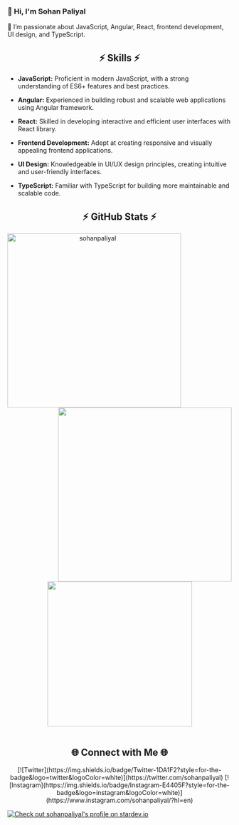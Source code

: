 ### 👋 Hi, I'm Sohan Paliyal

👀 I’m passionate about JavaScript, Angular, React, frontend development, UI design, and TypeScript.

<h2 align="center">⚡ Skills ⚡</h2>

- **JavaScript:** Proficient in modern JavaScript, with a strong understanding of ES6+ features and best practices.

- **Angular:** Experienced in building robust and scalable web applications using Angular framework.

- **React:** Skilled in developing interactive and efficient user interfaces with React library.

- **Frontend Development:** Adept at creating responsive and visually appealing frontend applications.

- **UI Design:** Knowledgeable in UI/UX design principles, creating intuitive and user-friendly interfaces.

- **TypeScript:** Familiar with TypeScript for building more maintainable and scalable code.

<h2 align="center">⚡ GitHub Stats ⚡</h2>

<p align=center>
  <div align=center>
    <a href="https://github.com/sohanpaliyal/github-readme-streak-stats" title="Go to Source">
      <img align="left" width=390 src="https://github-readme-streak-stats.herokuapp.com/?user=sohanpaliyal&theme=react&border=61dafb&hide_border=true" alt="sohanpaliyal" />
    </a>
    <a href="https://github.com/sohanpaliyal/github-readme-stats" title="Go to Source">
      <img align="right" width=390 src="https://github-readme-stats.vercel.app/api?username=sohanpaliyal&show_icons=true&theme=react&border_color=61dafb&hide_border=true" />
    </a>
  </div>
  <br><br><br><br><br><br><br><br><br>
  <div align=center>
    <a href="https://github.com/sohanpaliyal/github-readme-stats">
      <img width=325 align="center" src="https://github-readme-stats.vercel.app/api/top-langs/?username=sohanpaliyal&hide=c%23,powershell,Mathematica,Ruby,Objective-C,Objective-C%2b%2b,Cuda&title_color=61dafb&text_color=ffffff&icon_color=61dafb&bg_color=20232a&langs_count=8&layout=compact&border_color=61dafb&hide_border=true" />
    </a>
  </div>
  <br>
</p>

<h2 align="center">🌐 Connect with Me 🌐</h2>

<div align="center">
  <!-- Add your social links here -->
  [![Twitter](https://img.shields.io/badge/Twitter-1DA1F2?style=for-the-badge&logo=twitter&logoColor=white)](https://twitter.com/sohanpaliyal)
  [![Instagram](https://img.shields.io/badge/Instagram-E4405F?style=for-the-badge&logo=instagram&logoColor=white)](https://www.instagram.com/sohanpaliyal/?hl=en)
  <!-- Add more if needed -->
</div>

[![Check out sohanpaliyal's profile on stardev.io](https://stardev.io/developers/sohanpaliyal/badge/languages/locality.svg)](https://stardev.io/developers/sohanpaliyal)
